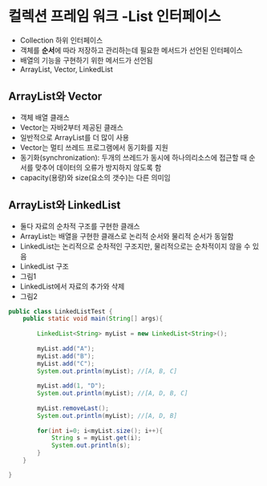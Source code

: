 # 컬렉션 프레임 워크 -List 인터페이스
- Collection 하위 인터페이스
- 객체를 **순서**에 따라 저장하고 관리하는데 필요한 메서드가 선언된 인터페이스
- 배열의 기능을 구현하기 위한 메서드가 선언됨
- ArrayList, Vector, LinkedList

## ArrayList와 Vector
- 객체 배열 클래스
- Vector는 자바2부터 제공된 클래스
- 일반적으로 ArrayList를 더 많이 사용
- Vector는 멀티 쓰레드 프로그램에서 동기화를 지원
- 동기화(synchronization): 두개의 쓰레드가 동시에 하나의리소스에 접근할 때 순서를 맞추어 데이터의 오류가 방지하지 않도록 함
- capacity(용량)와 size(요소의 갯수)는 다른 의미임

## ArrayList와 LinkedList
- 둘다 자료의 순차적 구조를 구현한 클래스
- ArrayList는 배열을 구현한 클래스로 논리적 순서와 물리적 순서가 동일함
- LinkedList는 논리적으로 순차적인 구조지만, 물리적으로는 순차적이지 않을 수 있음
- LinkedList 구조
- 그림1
- LinkedList에서 자료의 추가와 삭제
- 그림2

```java
public class LinkedListTest {
	public static void main(String[] args){
		
		LinkedList<String> myList = new LinkedList<String>();
		
		myList.add("A");
		myList.add("B");
		myList.add("C");
		System.out.println(myList); //[A, B, C]
		
		myList.add(1, "D");
		System.out.println(myList); //[A, D, B, C]
		
		myList.removeLast();
		System.out.println(myList); //[A, D, B]
		
		for(int i=0; i<myList.size(); i++){
			String s = myList.get(i);
			System.out.println(s);
		}
	}

}
```